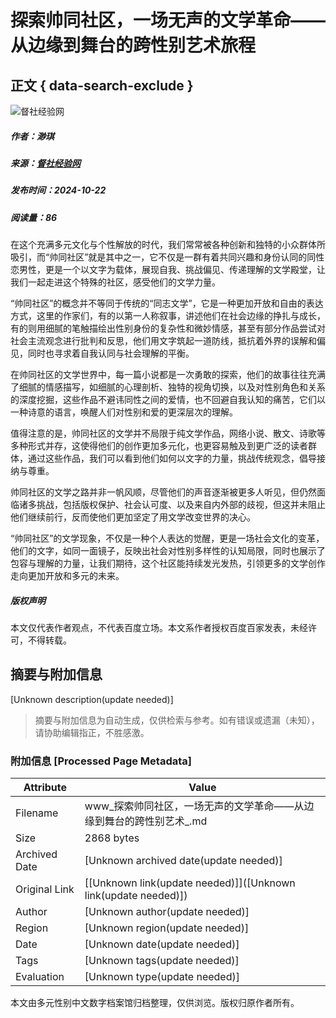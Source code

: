 # 探索帅同社区，一场无声的文学革命——从边缘到舞台的跨性别艺术旅程

## 正文 { data-search-exclude }


![督社经验网](https://www.byglfj.com/zb_users/upload/2024/05/202405151715779699451610.png)

##### 作者：渺琪  
##### 来源：[督社经验网](https://www.byglfj.com/)  
##### 发布时间：2024-10-22  
##### 阅读量：86  

在这个充满多元文化与个性解放的时代，我们常常被各种创新和独特的小众群体所吸引，而“帅同社区”就是其中之一，它不仅是一群有着共同兴趣和身份认同的同性恋男性，更是一个以文字为载体，展现自我、挑战偏见、传递理解的文学殿堂，让我们一起走进这个特殊的社区，感受他们的文学力量。

“帅同社区”的概念并不等同于传统的“同志文学”，它是一种更加开放和自由的表达方式，这里的作家们，有的以第一人称叙事，讲述他们在社会边缘的挣扎与成长，有的则用细腻的笔触描绘出性别身份的复杂性和微妙情感，甚至有部分作品尝试对社会主流观念进行批判和反思，他们用文字筑起一道防线，抵抗着外界的误解和偏见，同时也寻求着自我认同与社会理解的平衡。

在帅同社区的文学世界中，每一篇小说都是一次勇敢的探索，他们的故事往往充满了细腻的情感描写，如细腻的心理剖析、独特的视角切换，以及对性别角色和关系的深度挖掘，这些作品不避讳同性之间的爱情，也不回避自我认知的痛苦，它们以一种诗意的语言，唤醒人们对性别和爱的更深层次的理解。

值得注意的是，帅同社区的文学并不局限于纯文学作品，网络小说、散文、诗歌等多种形式并存，这使得他们的创作更加多元化，也更容易触及到更广泛的读者群体，通过这些作品，我们可以看到他们如何以文字的力量，挑战传统观念，倡导接纳与尊重。

帅同社区的文学之路并非一帆风顺，尽管他们的声音逐渐被更多人听见，但仍然面临诸多挑战，包括版权保护、社会认可度、以及来自内外部的歧视，但这并未阻止他们继续前行，反而使他们更加坚定了用文学改变世界的决心。

“帅同社区”的文学现象，不仅是一种个人表达的觉醒，更是一场社会文化的变革，他们的文字，如同一面镜子，反映出社会对性别多样性的认知局限，同时也展示了包容与理解的力量，让我们期待，这个社区能持续发光发热，引领更多的文学创作走向更加开放和多元的未来。

##### 版权声明

本文仅代表作者观点，不代表百度立场。本文系作者授权百度百家发表，未经许可，不得转载。
<!-- tcd_original_link https://www.byglfj.com/post/13652.html -->


## 摘要与附加信息

<!-- tcd_abstract -->
[Unknown description(update needed)]
<!-- tcd_abstract_end -->

> 摘要与附加信息为自动生成，仅供检索与参考。如有错误或遗漏（未知），请协助编辑指正，不胜感激。

### 附加信息 [Processed Page Metadata]

| Attribute       | Value                                  |
|-----------------|----------------------------------------|
| Filename        | www_探索帅同社区，一场无声的文学革命——从边缘到舞台的跨性别艺术_.md                             |
| Size            | 2868 bytes                           |
| Archived Date   | [Unknown archived date(update needed)]                             |
| Original Link   | [[Unknown link(update needed)]]([Unknown link(update needed)])                       |
| Author          | [Unknown author(update needed)]                               |
| Region          | [Unknown region(update needed)]                               |
| Date            | [Unknown date(update needed)]                                 |
| Tags            | [Unknown tags(update needed)]                                 |
| Evaluation            | [Unknown type(update needed)]                                 |
<!-- tcd_table_end -->

本文由多元性别中文数字档案馆归档整理，仅供浏览。版权归原作者所有。
